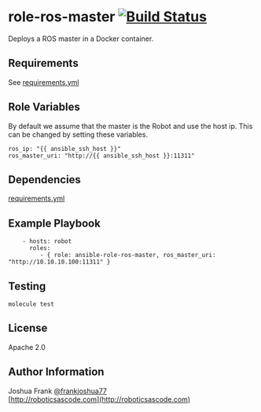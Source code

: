 # role-ros-master [![Build Status](https://travis-ci.org/frankjoshua/ansible-role-ros-master.svg?branch=master)](https://travis-ci.org/frankjoshua/ansible-role-ros-master)<br>

Deploys a ROS master in a Docker container.

## Requirements

See [requirements.yml](requirements.yml)

## Role Variables

By default we assume that the master is the Robot and use the host ip. This can be changed by setting these variables.
```
ros_ip: "{{ ansible_ssh_host }}"
ros_master_uri: "http://{{ ansible_ssh_host }}:11311"
```

## Dependencies

[requirements.yml](requirements.yml)

## Example Playbook

```
    - hosts: robot
      roles:
         - { role: ansible-role-ros-master, ros_master_uri: "http://10.10.10.100:11311" }
```

## Testing

`molecule test`

## License

Apache 2.0

## Author Information

Joshua Frank [@frankjoshua77](https://www.twitter.com/@frankjoshua77)
<br>
[http://roboticsascode.com](http://roboticsascode.com)
